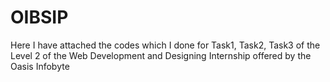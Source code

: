 # OIBSIP
Here I have attached the codes which I done for Task1, Task2, Task3 of the Level 2 of the Web Development and Designing Internship offered by the Oasis Infobyte
